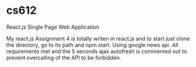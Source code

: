 # cs612
React.js Single Page Web Application

My react.js Assignment 4 is totally writen in react.js and to start just clone the directory, go to its path and npm start. Using google news api. All requirements met and the 5 seconds ajax autofresh is commented out to prevent overcalling of the API to be forbidden. 
